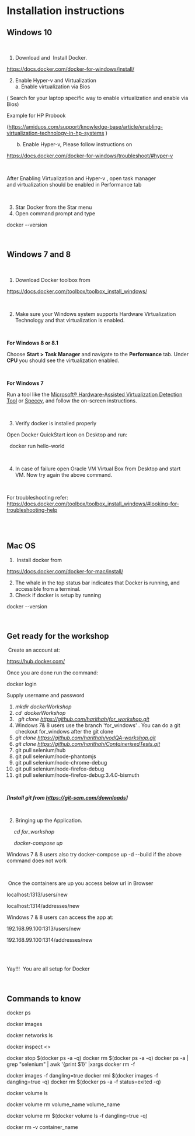 <h1><strong>Installation instructions</strong></h1>
<h2><a id="user-content-windows-10" class="anchor" href="https://github.com/harithah/vodQA-workshop/blob/master/README.md#windows-10" aria-hidden="true"></a><strong>Windows 10</strong></h2>
<p>&nbsp;</p>
<ol>
<li>Download and &nbsp;Install Docker.</li>
</ol>
<p><a href="https://docs.docker.com/docker-for-windows/install/" rel="nofollow">https://docs.docker.com/docker-for-windows/install/</a></p>
<ol start="2">
<li>Enable Hyper-v and Virtualization <br />a. Enable virtualization via Bios</li>
</ol>
<p>( Search for your laptop specific way to enable virtualization&nbsp;and enable via Bios)</p>
<p>Example for HP Probook &nbsp;</p>
<p>(<a href="https://amiduos.com/support/knowledge-base/article/enabling-virtualization-technology-in-hp-systems" rel="nofollow">https://amiduos.com/support/knowledge-base/article/enabling-virtualization-technology-in-hp-systems</a> )</p>
<p>&nbsp; &nbsp; &nbsp; &nbsp;b. Enable Hyper-v, Please follow instructions on &nbsp; &nbsp;</p>
<p><a href="https://docs.docker.com/docker-for-windows/troubleshoot/#hyper-v" rel="nofollow">https://docs.docker.com/docker-for-windows/troubleshoot/#hyper-v</a></p>
<p>&nbsp;</p>
<p>After Enabling Virtualization and Hyper-v , open task manager and&nbsp;virtualization should be enabled in Performance tab</p>
<p>&nbsp; &nbsp; &nbsp; &nbsp;&nbsp;</p>
<ol start="3">
<li>Star Docker from the Star menu</li>
<li>Open command prompt and type</li>
</ol>
<p>docker --version</p>
<p>&nbsp;</p>
<h2><a id="user-content-windows-7-and-8" class="anchor" href="https://github.com/harithah/vodQA-workshop/blob/master/README.md#windows-7-and-8" aria-hidden="true"></a><strong>Windows 7 and 8</strong></h2>
<p>&nbsp;</p>
<ol>
<li>Download Docker toolbox from</li>
</ol>
<p><a href="https://docs.docker.com/toolbox/toolbox_install_windows/" rel="nofollow">https://docs.docker.com/toolbox/toolbox_install_windows/</a></p>
<p>&nbsp;</p>
<ol start="2">
<li>Make sure your Windows system supports Hardware Virtualization Technology and that virtualization is enabled.</li>
</ol>
<p>&nbsp;</p>
<p><strong>For Windows 8 or 8.1</strong></p>
<p>Choose <strong>Start &gt; Task Manager</strong> and navigate to the <strong>Performance</strong> tab. Under <strong>CPU</strong> you should see the virtualization enabled.</p>
<p>&nbsp; &nbsp; &nbsp; &nbsp; &nbsp;&nbsp; &nbsp;&nbsp;</p>
<p><strong>For Windows 7</strong></p>
<p>Run a tool like the <a href="http://www.microsoft.com/en-us/download/details.aspx?id=592" rel="nofollow">Microsoft&reg; Hardware-Assisted Virtualization Detection Tool</a> or <a href="https://www.piriform.com/speccy" rel="nofollow">Speccy</a>, and follow the on-screen instructions.</p>
<p>&nbsp;</p>
<ol start="3">
<li>Verify docker is installed properly</li>
</ol>
<p>Open Docker QuickStart icon on Desktop and run:</p>
<p>&nbsp;&nbsp;docker run hello-world</p>
<p>&nbsp;</p>
<ol start="4">
<li>In case of failure open Oracle VM Virtual Box from Desktop and start VM. Now try again the above command.</li>
</ol>
<p>&nbsp;</p>
<p>For troubleshooting refer: <a href="https://docs.docker.com/toolbox/toolbox_install_windows/#looking-for-troubleshooting-help" rel="nofollow">https://docs.docker.com/toolbox/toolbox_install_windows/#looking-for-troubleshooting-help</a></p>
<p><br /><br /></p>
<h2><a id="user-content-mac-os" class="anchor" href="https://github.com/harithah/vodQA-workshop/blob/master/README.md#mac-os" aria-hidden="true"></a><strong>Mac OS</strong></h2>
<ol>
<li>&nbsp;Install docker from</li>
</ol>
<p><a href="https://docs.docker.com/docker-for-mac/install/" rel="nofollow">https://docs.docker.com/docker-for-mac/install/</a></p>
<ol start="2">
<li>The whale in the top status bar indicates that Docker is running, and accessible from a terminal.</li>
<li>Check if docker is setup by running</li>
</ol>
<p>docker --version</p>
<p>&nbsp;</p>
<h2><a id="user-content-get-ready-for-the-workshop" class="anchor" href="https://github.com/harithah/vodQA-workshop/blob/master/README.md#get-ready-for-the-workshop" aria-hidden="true"></a><strong>Get ready for the workshop</strong></h2>
<p>&nbsp;Create an account at:</p>
<p><a href="https://hub.docker.com/">https://hub.docker.com/</a></p>
<p>Once you are done run the command:</p>
<p>docker login</p>
<p>Supply username and password</p>

<ol>
<li><em> mkdir dockerWorkshop</em></li>
<li><em>cd</em><em> &nbsp;</em><em>dockerWorkshop</em></li>
<li><em> &nbsp;</em> <em>git clone</em> <a href="https://github.com/harithah/for_workshop.git"><em>https://github.com/harithah/for_workshop.git</em></a></li>
<li>Windows 7& 8 users use the branch 'for_windows' . You can do a git checkout for_windows after the git clone</li>
<li><em> git clone</em> <a href="https://github.com/harithah/vodQA-workshop.git"><em>https://github.com/harithah/vodQA-workshop.git</em></a></li>
<li><em>git clone</em> <a href="https://github.com/harithah/ContainerisedTests.git"><em>https://github.com/harithah/ContainerisedTests.git</em></a></li>
<li>git pull selenium/hub</li> 
<li>git pull selenium/node-phantomjs</li>
<li>git pull selenium/node-chrome-debug</li>
<li>git pull selenium/node-firefox-debug</li>
<li>git pull selenium/node-firefox-debug:3.4.0-bismuth</li>
</ol>
<p>&nbsp;</p>
<p><strong><em>[Install git from </em></strong><a href="https://git-scm.com/downloads" rel="nofollow"><strong><em>https://git-scm.com/downloads</em></strong></a><strong><em>]</em></strong></p>
<p>&nbsp;</p>
<ol start="2">
<li>Bringing up the Application.</li>
</ol>
<p>&nbsp;&nbsp;&nbsp;&nbsp;<em>&nbsp;cd for_workshop</em></p>
<p><em> &nbsp;&nbsp;&nbsp;&nbsp;&nbsp;docker-compose up</em></p>
<p>Windows 7 & 8 users also try docker-compose up -d --build if the above command does not work</p>
<p>&nbsp;</p>
<p>&nbsp;Once the containers are up you access below url in Browser</p>
<p>localhost:1313/users/new</p>
<p>localhost:1314/addresses/new</p>
<p>Windows 7 & 8 users can access the app at:</p>
<p>192.168.99.100:1313/users/new</p>
<p>192.168.99.100:1314/addresses/new</p>
<p><br /><br /></p>
<p>Yay!!! &nbsp;You are all setup for Docker</p>
<p>&nbsp;</p>
<h2>Commands to know</h2>
<p>docker ps</p>
<p>docker images</p>
<p>docker networks ls</p>
<p>docker inspect &lt;&gt;</p>
<p>docker stop $(docker ps -a -q) docker rm $(docker ps -a -q) docker ps -a | grep "selenium" | awk '{print $1}' |xargs docker rm -f</p>
<p>docker images -f dangling=true docker rmi $(docker images -f dangling=true -q) docker rm $(docker ps -a -f status=exited -q)</p>
<p>docker volume ls</p>
<p>docker volume rm volume_name volume_name</p>
<p>docker volume rm $(docker volume ls -f dangling=true -q)</p>
<p>docker rm -v container_name</p>

